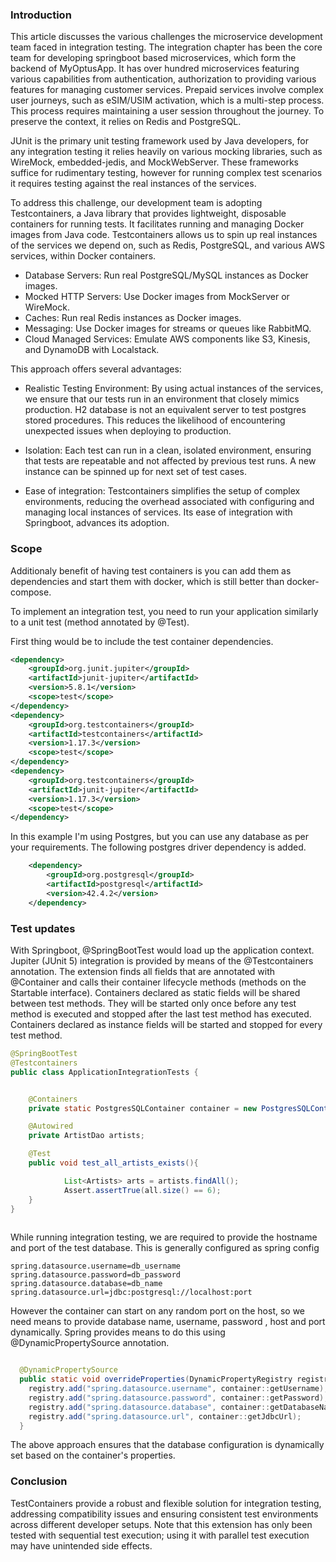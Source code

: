 
### Introduction

This article discusses the various challenges the microservice development team faced in integration testing. The integration chapter has been the core team for developing springboot based microservices, which form the backend of MyOptusApp. It has over hundred microservices featuring various capabilities from authentication, authorization to providing various features for managing customer services. Prepaid services involve complex user journeys, such as eSIM/USIM activation, which is a multi-step process. This process requires maintaining a user session throughout the journey. To preserve the context, it relies on Redis and PostgreSQL.


JUnit is the primary unit testing framework used by Java developers, for any integration testing it relies heavily on various mocking libraries, such as WireMock, embedded-jedis, and MockWebServer. These frameworks suffice for rudimentary testing, however for running complex test scenarios it requires testing against the real instances of the services. 


To address this challenge, our development team is adopting Testcontainers, a Java library that provides lightweight, disposable containers for running tests. It facilitates running and managing Docker images from Java code. Testcontainers allows us to spin up real instances of the services we depend on, such as Redis, PostgreSQL, and various AWS services, within Docker containers. 

-   Database Servers: Run real PostgreSQL/MySQL instances as Docker images.
-   Mocked HTTP Servers: Use Docker images from MockServer or WireMock.
-   Caches: Run real Redis instances as Docker images.
-   Messaging: Use Docker images for streams or queues like RabbitMQ.
-   Cloud Managed Services: Emulate AWS components like S3, Kinesis, and DynamoDB with Localstack.

This approach offers several advantages:

-   Realistic Testing Environment: By using actual instances of the services, we ensure that our tests run in an environment that closely mimics production. H2 database is not an equivalent server to test postgres stored procedures. This reduces the likelihood of encountering unexpected issues when deploying to production.

-   Isolation:  Each test can run in a clean, isolated environment, ensuring that tests are repeatable and not affected by previous test runs. A new instance can be spinned up for next set of test cases.

-   Ease of integration: Testcontainers simplifies the setup of complex environments, reducing the overhead associated with configuring and managing local instances of services. Its ease of integration with Springboot, advances its adoption.



### Scope
Additionaly benefit of having test containers is you can add them as dependencies and start them with docker, which is still better than docker-compose.

To implement an integration test, you need to run your application similarly to a unit test (method annotated by @Test).


First thing would be to include the test container dependencies.

```xml
<dependency>
    <groupId>org.junit.jupiter</groupId>
    <artifactId>junit-jupiter</artifactId>
    <version>5.8.1</version>
    <scope>test</scope>
</dependency>
<dependency>
    <groupId>org.testcontainers</groupId>
    <artifactId>testcontainers</artifactId>
    <version>1.17.3</version>
    <scope>test</scope>
</dependency>
<dependency>
    <groupId>org.testcontainers</groupId>
    <artifactId>junit-jupiter</artifactId>
    <version>1.17.3</version>
    <scope>test</scope>
</dependency>

```
In this example I'm using Postgres, but you can use any database as per your requirements. The following postgres driver dependency is added.

```xml
    <dependency>
        <groupId>org.postgresql</groupId>
        <artifactId>postgresql</artifactId>
        <version>42.4.2</version>
    </dependency>
```

### Test updates

With Springboot, @SpringBootTest would load up the application context.  Jupiter (JUnit 5) integration is provided by means of the @Testcontainers annotation. The extension finds all fields that are annotated with @Container and calls their container lifecycle methods (methods on the Startable interface). Containers declared as static fields will be shared between test methods. They will be started only once before any test method is executed and stopped after the last test method has executed. Containers declared as instance fields will be started and stopped for every test method.

```java
@SpringBootTest
@Testcontainers
public class ApplicationIntegrationTests {


    @Containers
    private static PostgresSQLContainer container = new PostgresSQLContainer();

    @Autowired
    private ArtistDao artists;

    @Test
    public void test_all_artists_exists(){

            List<Artists> arts = artists.findAll();    
            Assert.assertTrue(all.size() == 6);
    }
}
    
```
While running integration testing, we are required to provide the hostname and port of the test database. This is generally configured as spring config


```properties
spring.datasource.username=db_username
spring.datasource.password=db_password
spring.datasource.database=db_name
spring.datasource.url=jdbc:postgresql://localhost:port

```
However the container can start on any random port on the host, so we need means to provide database name, username, password , host and port dynamically. Spring provides means to do this using @DynamicPropertySource annotation.

```java

  @DynamicPropertySource
  public static void overrideProperties(DynamicPropertyRegistry registry){
    registry.add("spring.datasource.username", container::getUsername);
    registry.add("spring.datasource.password", container::getPassword);
    registry.add("spring.datasource.database", container::getDatabaseName);
    registry.add("spring.datasource.url", container::getJdbcUrl);
  }
```



The above approach ensures that the database configuration is dynamically set based on the container's properties.




### Conclusion

TestContainers provide a robust and flexible solution for integration testing, addressing compatibility issues and ensuring consistent test environments across different developer setups. Note that this extension has only been tested with sequential test execution; using it with parallel test execution may have unintended side effects.